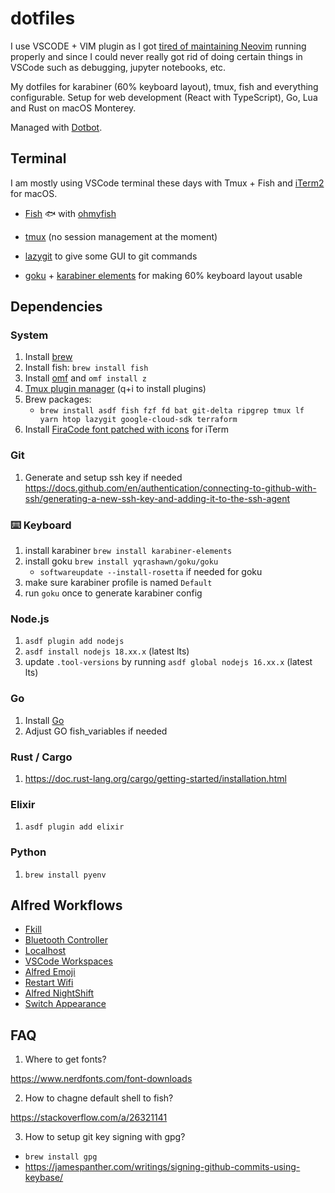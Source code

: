 # dotfiles

I use VSCODE + VIM plugin as I got [tired of maintaining Neovim](https://filiphalas.com/from-neovim-back-to-vscode) running properly and since I could never really got rid of doing certain things in VSCode such as debugging, jupyter notebooks, etc.

My dotfiles for karabiner (60% keyboard layout), tmux, fish and everything configurable.
Setup for web development (React with TypeScript), Go, Lua and Rust on macOS Monterey.

Managed with [Dotbot](https://github.com/anishathalye/dotbot).

## Terminal

I am mostly using VSCode terminal these days with Tmux + Fish and [iTerm2](https://github.com/gnachman/iTerm2) for macOS.

- [Fish](https://github.com/fish-shell/fish-shell) 🐟 with [ohmyfish](https://github.com/oh-my-fish/oh-my-fish)

- [tmux](https://github.com/tmux/tmux) (no session management at the moment)

- [lazygit](https://github.com/jesseduffield/lazygit) to give some GUI to git commands

- [goku](https://github.com/yqrashawn/GokuRakuJoudo/) + [karabiner elements](https://karabiner-elements.pqrs.org/) for making 60% keyboard layout usable

<!-- - [asdf](https://github.com/asdf-vm/asdf) to manage language versions -->

<!-- - [Finicky](https://github.com/johnste/finicky) as default browser proxy to separate work from personal browsing -->

## Dependencies

### System

1. Install [brew](https://brew.sh/)
2. Install fish: `brew install fish`
3. Install [omf](https://github.com/oh-my-fish/oh-my-fish) and `omf install z`
4. [Tmux plugin manager](https://github.com/tmux-plugins/tpm) (q+i to install plugins)
5. Brew packages:
    - `brew install asdf fish fzf fd bat git-delta ripgrep tmux lf yarn htop lazygit google-cloud-sdk terraform`
6. Install [FiraCode font patched with icons](https://github.com/ryanoasis/nerd-fonts/blob/master/patched-fonts/FiraCode/Retina/FiraCodeNerdFont-Retina.ttf) for iTerm

### Git
1. Generate and setup ssh key if needed https://docs.github.com/en/authentication/connecting-to-github-with-ssh/generating-a-new-ssh-key-and-adding-it-to-the-ssh-agent

### ⌨️ Keyboard
1. install karabiner `brew install karabiner-elements`
2. install goku `brew install yqrashawn/goku/goku`
    - `softwareupdate --install-rosetta` if needed for goku
3. make sure karabiner profile is named `Default`
4. run `goku` once to generate karabiner config

### Node.js
1. `asdf plugin add nodejs`
2. `asdf install nodejs 18.xx.x` (latest lts)
3. update `.tool-versions` by running `asdf global nodejs 16.xx.x` (latest lts)

### Go
1. Install [Go](https://go.dev/doc/install)
2. Adjust GO fish_variables if needed

### Rust / Cargo
1. https://doc.rust-lang.org/cargo/getting-started/installation.html

### Elixir
1. `asdf plugin add elixir`

### Python
1. `brew install pyenv`
<!-- 2. optional `yarn global add pyright` -->

## Alfred Workflows

- [Fkill](https://github.com/SamVerschueren/alfred-fkill)
- [Bluetooth Controller](https://github.com/vegardinho/alfred_bluetooth_controller)
- [Localhost](https://github.com/mhanberg/alfred-localhost)
- [VSCode Workspaces](https://github.com/phartenfeller/alfred-vscode-workspaces)
- [Alfred Emoji](https://github.com/jsumners/alfred-emoji)
- [Restart Wifi](https://github.com/AugustusZ/alfred-workflows)
- [Alfred NightShift](https://github.com/shmulvad/alfred-nightshift)
- [Switch Appearance](https://alfred.app/workflows/alfredapp/switch-appearance/)

## FAQ
1. Where to get fonts?

https://www.nerdfonts.com/font-downloads

2. How to chagne default shell to fish?

https://stackoverflow.com/a/26321141

3. How to setup git key signing with gpg?

- `brew install gpg`
- https://jamespanther.com/writings/signing-github-commits-using-keybase/
